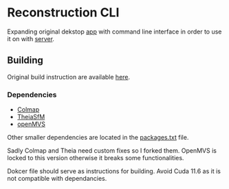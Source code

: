 # Reconstruction CLI

Expanding original dekstop [app](https://github.com/KristianZarn/Reconstruction) with command line interface in order to use it on with [server](https://github.com/matevz-ap/PTAM-SP-reconstruction-server). 

## Building
Original build instruction are available [here](https://github.com/KristianZarn/Reconstruction#building).

### Dependencies
- [Colmap](https://github.com/matevz-ap/colmap)
- [TheiaSfM](https://github.com/sweeneychris/TheiaSfM) 
- [openMVS](https://github.com/cdcseacave/openMVS/tree/v2.0.1)

Other smaller dependencies are located in the [packages.txt](https://github.com/matevz-ap/PTAM-SP-reconstruction/blob/master/packages.txt) file.

Sadly Colmap and Theia need custom fixes so I forked them.
OpenMVS is locked to this version otherwise it breaks some functionalities. 

Dokcer file should serve as instructions for building. Avoid Cuda 11.6 as it is not compatible with dependancies.
